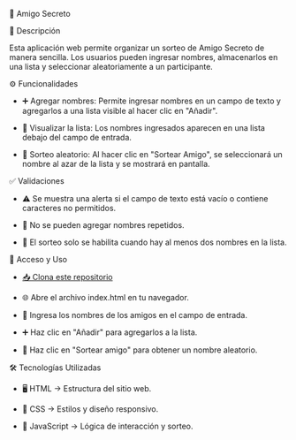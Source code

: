 🎀 Amigo Secreto

📝 Descripción

Esta aplicación web permite organizar un sorteo de Amigo Secreto de manera sencilla. Los usuarios pueden ingresar nombres, almacenarlos en una lista y seleccionar aleatoriamente a un participante.

⚙️ Funcionalidades

* ➕ Agregar nombres: Permite ingresar nombres en un campo de texto y agregarlos a una lista visible al hacer clic en "Añadir".

* 📜 Visualizar la lista: Los nombres ingresados aparecen en una lista debajo del campo de entrada.

* 🎲 Sorteo aleatorio: Al hacer clic en "Sortear Amigo", se seleccionará un nombre al azar de la lista y se mostrará en pantalla.

✅ Validaciones

* ⚠️ Se muestra una alerta si el campo de texto está vacío o contiene caracteres no permitidos.

* 🚫 No se pueden agregar nombres repetidos.

* 🔢 El sorteo solo se habilita cuando hay al menos dos nombres en la lista.

📂 Acceso y Uso

* [📥 Clona este repositorio](https://github.com/Riq76/amigo-secreto.git)

* 🌐 Abre el archivo index.html en tu navegador.

* 📝 Ingresa los nombres de los amigos en el campo de entrada.

* ➕ Haz clic en "Añadir" para agregarlos a la lista.

* 🎲 Haz clic en "Sortear amigo" para obtener un nombre aleatorio.

🛠️ Tecnologías Utilizadas

* 🖥️ HTML → Estructura del sitio web.

* 🎨 CSS → Estilos y diseño responsivo.

* 📜 JavaScript → Lógica de interacción y sorteo.

